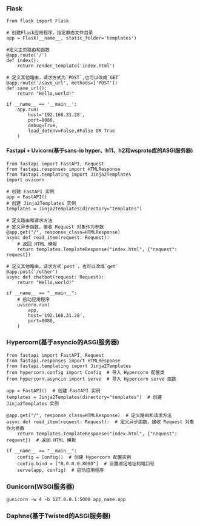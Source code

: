 ### Flask
    from flask import Flask
    
    # 创建Flask应用程序，指定静态文件目录
    app = Flask(__name__, static_folder='templates')
    
    #定义主页路由和函数
    @app.route('/')
    def index():
        return render_template('index.html')
    
    # 定义其他路由，请求方式为`POST`,也可以改成`GET`
    @app.route('/save_url', methods=['POST'])
    def save_url():
        return "Hello,world!"
    
    if __name__ == '__main__':
        app.run(
            host='192.168.31.28',
            port=8080,
            debug=True,
            load_dotenv=False,#False OR True
        )
#### Fastapi + Uvicorn(基于sans-io hyper、h11、h2和wsproto库的ASGI服务器)
    from fastapi import FastAPI, Request
    from fastapi.responses import HTMLResponse
    from fastapi.templating import Jinja2Templates
    import uvicorn

    # 创建 FastAPI 实例
    app = FastAPI()
    # 创建 Jinja2Templates 实例
    templates = Jinja2Templates(directory="templates")

    # 定义路由和请求方法
    # 定义异步函数，接收 Request 对象作为参数
    @app.get("/", response_class=HTMLResponse)
    async def read_item(request: Request):
        # 返回 HTML 模板
        return templates.TemplateResponse("index.html", {"request": request})
    
    # 定义其他路由，请求方式`post`，也可以改成`get`
    @app.post('/other')
    async def chatbot(request: Request):
        return "Hello,world!"
    
    if __name__ == "__main__":
        # 启动应用程序
        uvicorn.run(
            app,
            host='192.168.31.28',
            port=8080,
        )
### Hypercorn(基于asyncio的ASGI服务器)
    from fastapi import FastAPI, Request
    from fastapi.responses import HTMLResponse
    from fastapi.templating import Jinja2Templates
    from hypercorn.config import Config  # 导入 Hypercorn 配置类
    from hypercorn.asyncio import serve  # 导入 Hypercorn serve 函数

    app = FastAPI()  # 创建 FastAPI 实例
    templates = Jinja2Templates(directory="templates")  # 创建 Jinja2Templates 实例

    @app.get("/", response_class=HTMLResponse)  # 定义路由和请求方法
    async def read_item(request: Request):  # 定义异步函数，接收 Request 对象作为参数
        return templates.TemplateResponse("index.html", {"request": request})  # 返回 HTML 模板

    if __name__ == "__main__":
        config = Config()  # 创建 Hypercorn 配置实例
        config.bind = ["0.0.0.0:8080"]  # 设置绑定地址和端口号
        serve(app, config)  # 启动应用程序
### Gunicorn(WSGI服务器)
    gunicorn -w 4 -b 127.0.0.1:5000 app_name:app
### Daphne(基于Twisted的ASGI服务器)
